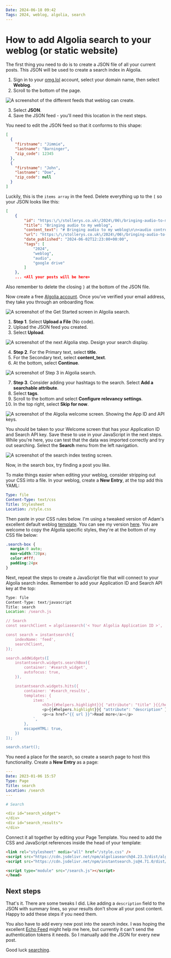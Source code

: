 ```yaml
---
Date: 2024-06-18 09:42
Tags: 2024, weblog, algolia, search
---
```


# How to add Algolia search to your weblog (or static website)

The first thing you need to do is to create a JSON file of all your current posts. This JSON will be used to create a search index in Algolia. 

1. Sign in to your [omg.lol](https://home.omg.lol/dashboard/) account, select your domain name, then select **<i class="fas fa-rss"></i> Weblog**.
2. Scroll to the bottom of the page.

![A screenshot of the different feeds that weblog can create.](https://cdn.some.pics/phils/667161206f26d.png)

3. Select **JSON**.
4. Save the JSON feed - you'll need this location in the next steps.

You need to edit the JSON feed so that it conforms to this shape:

```json
[
  {
    "firstname": "Jimmie",
    "lastname": "Barninger",
    "zip_code": 12345
  },
  {
    "firstname": "John",
    "lastname": "Doe",
    "zip_code": null
  }
]
```

Luckily, this is the `items array` in the feed. Delete everything up to the `[` so your JSON looks like this:

```json
[
    {
        "id": "https:\/\/stollerys.co.uk\/2024\/06\/bringing-audio-to-my-weblog",
        "title": "Bringing audio to my weblog",
        "content_text": "# Bringing audio to my weblog\n\n<audio controls>\n ....",
        "url": "https:\/\/stollerys.co.uk\/2024\/06\/bringing-audio-to-my-weblog",
        "date_published": "2024-06-02T12:23:00+00:00",
        "tags": [
            "2024",
            "weblog",
            "audio",
            "google drive"
        ]
    },
    ... <All your posts will be here>
```

Also remember to delete the closing `}` at the bottom of the JSON file.

Now create a free [Algolia account](https://dashboard.algolia.com/users/sign_up). Once you've verified your email address, they take you through an onboarding flow.

![A screenshot of the Get Started screen in Algolia search. ](https://cdn.some.pics/phils/66715b0e78e0e.png)

1. **Step 1**. Select **Upload a File** (No code).
2. Upload the JSON feed you created.
3. Select **Upload**.

![A screenshot of the next Algolia step. Design your search display. ](https://cdn.some.pics/phils/66715f9238797.png)

4. **Step 2**. For the Primary text, select **title**.
5. For the Secondary text, select **content_text**.
6. At the bottom, select **Continue**.

![A screenshot of Step 3 in Algolia search. ](https://cdn.some.pics/phils/66716279a27e8.png)

7. **Step 3**. Consider adding your hashtags to the search. Select **Add a searchable attribute**.
8. Select **tags**.
9. Scroll to the bottom and select **Configure relevancy settings**.
10. In the top right, select **Skip for now**.

![A screenshot of the Algolia welcome screen. Showing the App ID and API keys.](https://cdn.some.pics/phils/6671639994ad9.png)

You should be taken to your Welcome screen that has your Application ID and Search API key. Save these to use in your JavaScript in the next steps. While you're here, you can test that the data was imported correctly and try out searching. Select the **Search** menu from the left navigation.

![A screenshot of the search index testing screen.](https://cdn.some.pics/phils/66716457ec9da.png)

Now, in the search box, try finding a post you like.

To make things easier when editing your weblog, consider stripping out your CSS into a file. In your weblog, create a **New Entry**, at the top add this YAML:

```yaml
Type: file
Content-Type: text/css
Title: Stylesheet
Location: /style.css
```

Then paste in your CSS rules below. I'm using a tweaked version of Adam's excellent default weblog [template](https://github.com/neatnik/weblog.lol/blob/main/configuration/template.html). You can see my version [here](https://stollerys.co.uk/style.css). You are welcome to copy the Algolia specific styles, they're at the bottom of my CSS file below:

```css
.search-box {
  margin:0 auto;
  max-width:720px;
  color:#fff;
  padding:24px
}
```

Next, repeat the steps to create a JavaScript file that will connect to your Algolia search index. Remember to add your Application ID and Search API key at the top:

```javascript
Type: file
Content-Type: text/javascript
Title: search
Location: /search.js

// Search
const searchClient = algoliasearch('< Your Algolia Application ID >', '< Your Algolia Search API Key >');

const search = instantsearch({
    indexName: 'feed',
    searchClient,
});

search.addWidgets([
    instantsearch.widgets.searchBox({
        container: '#search_widget',
        autofocus: true,
    }),

    instantsearch.widgets.hits({
        container: '#search_results',
        templates: {
            item: `
                <h3>{{#helpers.highlight}}{ "attribute": "title" }{{/helpers.highlight}}</h3>
                <p>{{#helpers.highlight}}{ "attribute": "description" }{{/helpers.highlight}}</p>
                <p><a href="{{ url }}">Read more</a></p>
            `,
        },
        escapeHTML: true,
    })
]);

search.start();
```

You need a place for the search, so create a search page to host this functionality. Create a **New Entry** as a page:

```yaml
---
Date: 2023-01-06 15:57
Type: Page
Title: search
Location: /search
---

# Search

<div id="search_widget">
</div>
<div id="search_results">
</div>
```

Connect it all together by editing your Page Template. You need to add the CSS and JavaScript references inside the head of your template:

```HTML
<link rel="stylesheet" media="all" href="/style.css" />
<script src="https://cdn.jsdelivr.net/npm/algoliasearch@4.23.3/dist/algoliasearch-lite.umd.js" integrity="sha256-1QNshz86RqXe/qsCBldsUu13eAX6n/O98uubKQs87UI=" crossorigin="anonymous"></script>
<script src="https://cdn.jsdelivr.net/npm/instantsearch.js@4.71.0/dist/instantsearch.production.min.js" integrity="sha256-HwiQbSydpPkcoRaTUT9tAcbbWrDk+KkdjN7vlmEllGE=" crossorigin="anonymous"></script>

<script type="module" src="/search.js"></script>
</head>
```

## Next steps

That's it. There are some tweaks I did. Like adding a `description` field to the JSON with summary lines, so your results don't show all your post content. Happy to add these steps if you need them.

You also have to add every new post into the search index. I was hoping the excellent [Echo Feed](https://echofeed.app/) might help me here, but currently it can't send the authentication tokens it needs. So I manually add the JSON for every new post.


Good luck [searching](/search).